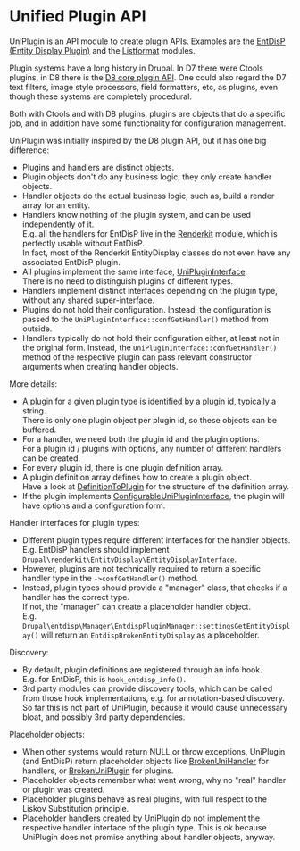 # Unified Plugin API

UniPlugin is an API module to create plugin APIs. Examples are the [EntDisP (Entity Display Plugin)](https://github.com/donquixote/drupal-entdisp) and the [Listformat](https://github.com/donquixote/drupal-listformat) modules.

Plugin systems have a long history in Drupal.
In D7 there were Ctools plugins, in D8 there is the [D8 core plugin API](https://www.drupal.org/developing/api/8/plugins).
One could also regard the D7 text filters, image style processors, field formatters, etc, as plugins, even though these systems are completely procedural.

Both with Ctools and with D8 plugins, plugins are objects that do a specific job, and in addition have some functionality for configuration management. 
 
UniPlugin was initially inspired by the D8 plugin API, but it has one big difference:

* Plugins and handlers are distinct objects.
* Plugin objects don't do any business logic, they only create handler objects.
* Handler objects do the actual business logic, such as, build a render array for an entity.
* Handlers know nothing of the plugin system, and can be used independently of it.  
  E.g. all the handlers for EntDisP live in the [Renderkit](https://github.com/donquixote/drupal-renderkit) module, which is perfectly usable without EntDisP.  
  In fact, most of the Renderkit EntityDisplay classes do not even have any associated EntDisP plugin.
* All plugins implement the same interface, [UniPluginInterface](src/UniPlugin/UniPluginInterface.php).  
  There is no need to distinguish plugins of different types.
* Handlers implement distinct interfaces depending on the plugin type, without any shared super-interface.
* Plugins do not hold their configuration. Instead, the configuration is passed to the `UniPluginInterface::confGetHandler()` method from outside.
* Handlers typically do not hold their configuration either, at least not in the original form.
  Instead, the `UniPluginInterface::confGetHandler()` method of the respective plugin can pass relevant constructor arguments when creating handler objects.  

More details:

* A plugin for a given plugin type is identified by a plugin id, typically a string.  
  There is only one plugin object per plugin id, so these objects can be buffered.
* For a handler, we need both the plugin id and the plugin options.  
  For a plugin id / plugins with options, any number of different handlers can be created.
* For every plugin id, there is one plugin definition array.
* A plugin definition array defines how to create a plugin object.  
  Have a look at [DefinitionToPlugin](src/DefinitionToPlugin/DefinitionToPlugin.php) for the structure of the definition array.
* If the plugin implements [ConfigurableUniPluginInterface](src/UniPlugin/ConfigurableUniPluginInterface.php), the plugin will have options and a configuration form.

Handler interfaces for plugin types:
 
* Different plugin types require different interfaces for the handler objects.  
  E.g. EntDisP handlers should implement `Drupal\renderkit\EntityDisplay\EntityDisplayInterface`.
* However, plugins are not technically required to return a specific handler type in the `->confGetHandler()` method.
* Instead, plugin types should provide a "manager" class, that checks if a handler has the correct type.  
  If not, the "manager" can create a placeholder handler object.  
  E.g. `Drupal\entdisp\Manager\EntdispPluginManager::settingsGetEntityDisplay()` will return an `EntdispBrokenEntityDisplay` as a placeholder. 

Discovery:

* By default, plugin definitions are registered through an info hook.  
  E.g. for EntDisP, this is `hook_entdisp_info()`.
* 3rd party modules can provide discovery tools, which can be called from those hook implementations, e.g. for annotation-based discovery.  
  So far this is not part of UniPlugin, because it would cause unnecessary bloat, and possibly 3rd party dependencies.
  
Placeholder objects:

* When other systems would return NULL or throw exceptions, UniPlugin (and EntDisP) return placeholder objects like [BrokenUniHandler](src/Handler/BrokenUniHandler.php) for handlers, or [BrokenUniPlugin](src/UniPlugin/Broken/BrokenUniPlugin.php) for plugins.
* Placeholder objects remember what went wrong, why no "real" handler or plugin was created.
* Placeholder plugins behave as real plugins, with full respect to the Liskov Substitution principle.
* Placeholder handlers created by UniPlugin do not implement the respective handler interface of the plugin type.
  This is ok because UniPlugin does not promise anything about handler objects, anyway.
 
